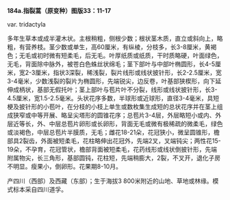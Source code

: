 **184a.指裂蒿（原变种）图版33：11-17**

var. tridactyla

多年生草本或成半灌木状。主根稍粗，侧根少数；根状茎木质，直立或斜向上，略粗，有营养枝。茎少数或单生，高60厘米，有纵棱，分枝多，长3-8厘米，黄褐色；无毛或初时微有短柔毛，后无毛。叶厚纸质或纸质，干时质略硬，叶面绿色，无毛，背面除中脉外，被苍白色蛛丝状绵毛；茎下部叶与中部叶椭圆形，长4-5厘米，宽2-3厘米，指状3深裂，稀浅裂，裂片线形或线状披针形，长2-2.5厘米，宽3-4毫米，少数浅裂的裂片为椭圆形，先端锐尖，边反卷，叶基部狭楔形，向下延伸成柄状，基部无假托叶；茎上部叶与苞片叶不分裂，线形或线状披针形，长3-4.5厘米，宽1.5-2.5毫米。头状花序多数，半球形或近球形，直径3-4毫米，具短梗及披针形的小苞叶，在分枝的小枝上单生或数枚集生成短的总状花序并在茎上组成狭窄或中等开展、略呈尖塔形的圆锥花序；总苞片3-4层，外层略短小或内、外层近等长，外、中层总苞片卵形或长卵形，背面无毛或微有极稀疏的微柔毛，绿色或淡褐色，中层总苞片半膜质，无毛；雌花18-21朵，花冠狭小，微呈圆锥形，檐部具2裂齿，外面被短柔毛，花柱略伸出花冠外，先端2叉，叉端钝尖；两性花15-19朵，不孕育，花冠管状，檐部背面被短柔毛，花药线形或线状倒披针形，先端附属物尖，长三角形，基部圆钝，花柱短，先端稍膨大，2裂，不叉开，退化子房不明显。瘦果小，倒卵形。花果期8-10月。

产四川（西部）及西藏（东部）；生于海拔3 800米附近的山地、草地或林缘。模式标本采自四川道孚。
